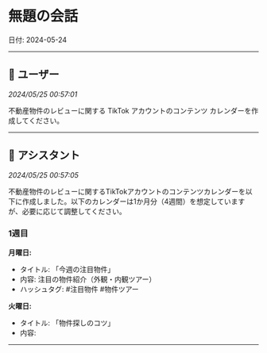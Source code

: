 # 無題の会話

日付: 2024-05-24

---

## 👤 ユーザー
*2024/05/25 00:57:01*

不動産物件のレビューに関する TikTok アカウントのコンテンツ カレンダーを作成してください。

---

## 🤖 アシスタント
*2024/05/25 00:57:05*

不動産物件のレビューに関するTikTokアカウントのコンテンツカレンダーを以下に作成しました。以下のカレンダーは1か月分（4週間）を想定していますが、必要に応じて調整してください。

### 1週目
**月曜日:**
- タイトル: 「今週の注目物件」
- 内容: 注目の物件紹介（外観・内観ツアー）
- ハッシュタグ: #注目物件 #物件ツアー

**火曜日:**
- タイトル: 「物件探しのコツ」
- 内容:

---

